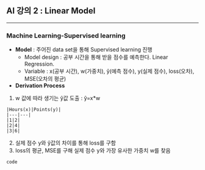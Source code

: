  ## **AI 강의 2 : Linear Model**
 ---
 ### Machine Learning-Supervised learning
 * **Model** : 주어진 data set을 통해 Supervised learning 진행
   + Model design : 공부 시간을 통해 받을 점수를 예측한다. Linear Regression. 
   + Variable : x(공부 시간), w(가중치), ŷ(예측 점수), y(실제 점수), loss(오차), MSE(오차의 평균)
 * **Derivation Process**
1. w 값에 따라 생기는 ŷ값 도출 : ŷ=x*w
```
|Hours(x)|Points(y)|
|---|---|
|1|2|
|2|4|
|3|6|
```
2.  실제 점수 y와 ŷ값의 차이를 통해 loss를 구함
3. loss의 평균, MSE를 구해 실제 점수 y와 가장 유사한 가중치 w를 찾음
 
```
code
```
